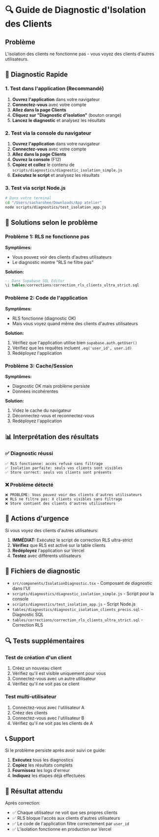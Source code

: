 # 🔍 Guide de Diagnostic d'Isolation des Clients

## Problème
L'isolation des clients ne fonctionne pas - vous voyez des clients d'autres utilisateurs.

## 🚀 Diagnostic Rapide

### 1. **Test dans l'application (Recommandé)**

1. **Ouvrez l'application** dans votre navigateur
2. **Connectez-vous** avec votre compte
3. **Allez dans la page Clients**
4. **Cliquez sur "Diagnostic d'isolation"** (bouton orange)
5. **Lancez le diagnostic** et analysez les résultats

### 2. **Test via la console du navigateur**

1. **Ouvrez l'application** dans votre navigateur
2. **Connectez-vous** avec votre compte
3. **Allez dans la page Clients**
4. **Ouvrez la console** (F12)
5. **Copiez et collez** le contenu de `scripts/diagnostics/diagnostic_isolation_simple.js`
6. **Exécutez le script** et analysez les résultats

### 3. **Test via script Node.js**

```bash
# Dans votre terminal
cd "/Users/sasharohee/Downloads/App atelier"
node scripts/diagnostics/test_isolation_app.js
```

## 🔧 Solutions selon le problème

### **Problème 1: RLS ne fonctionne pas**

**Symptômes:**
- Vous pouvez voir des clients d'autres utilisateurs
- Le diagnostic montre "RLS ne filtre pas"

**Solution:**
```sql
-- Dans Supabase SQL Editor
\i tables/corrections/correction_rls_clients_ultra_strict.sql
```

### **Problème 2: Code de l'application**

**Symptômes:**
- RLS fonctionne (diagnostic OK)
- Mais vous voyez quand même des clients d'autres utilisateurs

**Solution:**
1. Vérifiez que l'application utilise bien `supabase.auth.getUser()`
2. Vérifiez que les requêtes incluent `.eq('user_id', user.id)`
3. Redéployez l'application

### **Problème 3: Cache/Session**

**Symptômes:**
- Diagnostic OK mais problème persiste
- Données incohérentes

**Solution:**
1. Videz le cache du navigateur
2. Déconnectez-vous et reconnectez-vous
3. Redéployez l'application

## 📊 Interprétation des résultats

### ✅ **Diagnostic réussi**
```
✅ RLS fonctionne: accès refusé sans filtrage
✅ Isolation parfaite: seuls vos clients sont visibles
✅ Store correct: seuls vos clients sont présents
```

### ❌ **Problème détecté**
```
❌ PROBLÈME: Vous pouvez voir des clients d'autres utilisateurs
❌ RLS ne filtre pas: X clients visibles sans filtrage
❌ Store contient des clients d'autres utilisateurs
```

## 🚨 Actions d'urgence

Si vous voyez des clients d'autres utilisateurs:

1. **IMMÉDIAT:** Exécutez le script de correction RLS ultra-strict
2. **Vérifiez** que RLS est activé sur la table clients
3. **Redéployez** l'application sur Vercel
4. **Testez** avec différents utilisateurs

## 📁 Fichiers de diagnostic

- `src/components/IsolationDiagnostic.tsx` - Composant de diagnostic dans l'UI
- `scripts/diagnostics/diagnostic_isolation_simple.js` - Script pour la console
- `scripts/diagnostics/test_isolation_app.js` - Script Node.js
- `tables/diagnostics/diagnostic_isolation_clients_precis.sql` - Diagnostic SQL
- `tables/corrections/correction_rls_clients_ultra_strict.sql` - Correction RLS

## 🔍 Tests supplémentaires

### Test de création d'un client
1. Créez un nouveau client
2. Vérifiez qu'il est visible uniquement pour vous
3. Connectez-vous avec un autre utilisateur
4. Vérifiez qu'il ne voit pas ce client

### Test multi-utilisateur
1. Connectez-vous avec l'utilisateur A
2. Créez des clients
3. Connectez-vous avec l'utilisateur B
4. Vérifiez qu'il ne voit pas les clients de A

## 📞 Support

Si le problème persiste après avoir suivi ce guide:

1. **Exécutez** tous les diagnostics
2. **Copiez** les résultats complets
3. **Fournissez** les logs d'erreur
4. **Indiquez** les étapes déjà effectuées

## 🎯 Résultat attendu

Après correction:
- ✅ Chaque utilisateur ne voit que ses propres clients
- ✅ RLS bloque l'accès aux clients d'autres utilisateurs
- ✅ Le code de l'application filtre correctement par `user_id`
- ✅ L'isolation fonctionne en production sur Vercel
